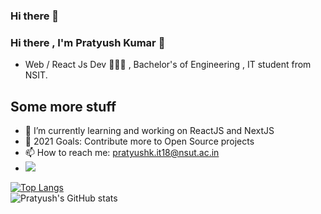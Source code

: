 ### Hi there 👋

<!--
**PratyushK7/PratyushK7** is a ✨ _special_ ✨ repository because its `README.md` (this file) appears on your GitHub profile.

Here are some ideas to get you started:

- 🔭 I’m currently working on ...
- 🌱 I’m currently learning ...
- 👯 I’m looking to collaborate on ...
- 🤔 I’m looking for help with ...
- 💬 Ask me about ...
- 📫 How to reach me: ...
- 😄 Pronouns: ...
- ⚡ Fun fact: ...
-->
### Hi there , I'm Pratyush Kumar 👋

* Web / React Js Dev 👨🏽‍💻 , Bachelor's of Engineering ,  IT student  from NSIT.

## Some more stuff 

- 🌱 I’m currently learning and working on ReactJS and NextJS
- 🥅 2021 Goals: Contribute more to Open Source projects
- 📫 How to reach me: pratyushk.it18@nsut.ac.in
- ![](https://komarev.com/ghpvc/?username=PratyushK7&color=green)

 [![Top Langs](https://github-readme-stats.vercel.app/api/top-langs/?username=PratyushK7&layout=compact)](https://github.com/PratyushK7/github-readme-stats)
 <br/>
![Pratyush's GitHub stats](https://github-readme-stats.vercel.app/api?username=PratyushK7&show_icons=true&count_private=true&theme=radical)
